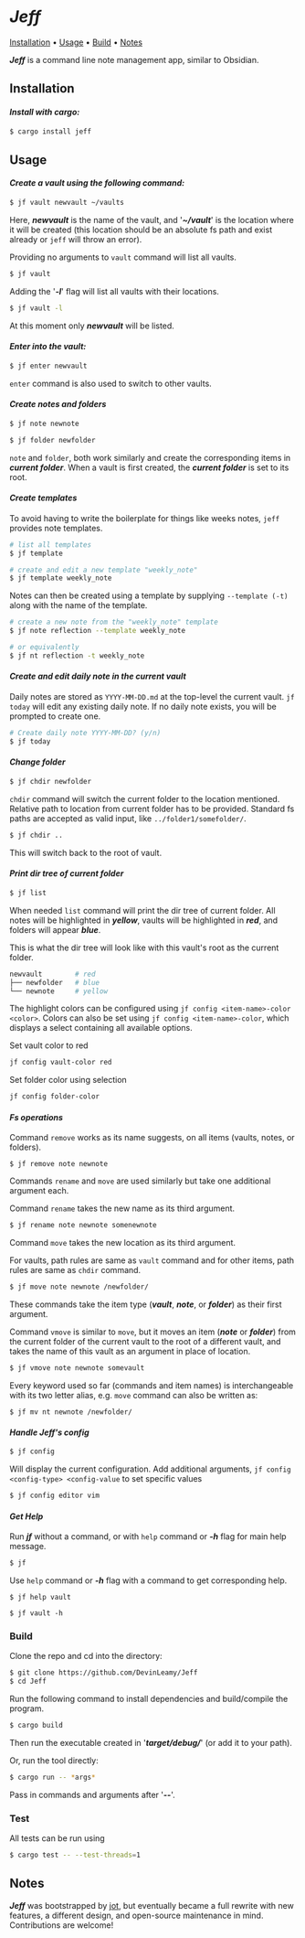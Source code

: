 # *Jeff*

<p>
  <a href="#installation">Installation</a> •
  <a href="#usage">Usage</a> •
  <a href="#build">Build</a> •
  <a href="#notes">Notes</a>
</p>

***Jeff*** is a command line note management app, similar to Obsidian.


## Installation

#### ***Install with cargo:***

```bash
$ cargo install jeff
```

## Usage

#### ***Create a vault using the following command:***

```bash
$ jf vault newvault ~/vaults 
```

Here, ***newvault*** is the name of the vault, and '***~/vault***' is the location where it will be created (this location should be an absolute fs path and exist already or `jeff` will throw an error).

Providing no arguments to `vault` command will list all vaults.

```bash
$ jf vault
```

Adding the '***-l***' flag will list all vaults with their locations. 

```bash
$ jf vault -l
```

At this moment only ***newvault*** will be listed.

#### ***Enter into the vault:***

```bash
$ jf enter newvault
```

`enter` command is also used to switch to other vaults.


#### ***Create notes and folders***

```bash
$ jf note newnote
```

```bash
$ jf folder newfolder
```

`note` and `folder`, both work similarly and create the corresponding items in ***current folder***. When a vault is first created, the ***current folder*** is set to its root.

#### ***Create templates***

To avoid having to write the boilerplate for things like weeks notes, `jeff` provides note templates.

```bash
# list all templates
$ jf template
```

```bash
# create and edit a new template "weekly_note"
$ jf template weekly_note
```

Notes can then be created using a template by supplying `--template (-t)` along with the name of the template.
```bash
# create a new note from the "weekly_note" template
$ jf note reflection --template weekly_note

# or equivalently
$ jf nt reflection -t weekly_note
```

#### ***Create and edit daily note in the current vault***

Daily notes are stored as `YYYY-MM-DD.md` at the top-level the current vault. `jf today` will edit any existing daily note. If no daily note exists, 
you will be prompted to create one.

```bash
# Create daily note YYYY-MM-DD? (y/n)
$ jf today 
```


#### ***Change folder***

```bash
$ jf chdir newfolder
```

`chdir` command will switch the current folder to the location mentioned. 
<br>
Relative path to location from current folder has to be provided. Standard fs paths are accepted as valid input, like `../folder1/somefolder/`.

```bash
$ jf chdir ..
```

This will switch back to the root of vault.

#### ***Print dir tree of current folder***

```bash
$ jf list
```

When needed `list` command will print the dir tree of current folder.
All notes will be highlighted in ***yellow***,
vaults will be highlighted in ***red***, and folders will appear ***blue***.

This is what the dir tree will look like with this vault's root as the current folder.

```bash
newvault        # red 
├── newfolder   # blue 
└── newnote     # yellow 
```
The highlight colors can be configured using `jf config <item-name>-color <color>`. Colors can also be set using `jf config <item-name>-color`, which displays a select containing all available options.


Set vault color to red
```bash
jf config vault-color red
```
Set folder color using selection
```bash
jf config folder-color
```


#### ***Fs operations***

Command `remove`  works as its name suggests, on all items (vaults, notes, or folders).

```
$ jf remove note newnote 
```

Commands `rename` and `move` are used similarly but take one additional argument each.

Command `rename` takes the new name as its third argument.

```bash
$ jf rename note newnote somenewnote
```

Command `move` takes the new location as its third argument.

For vaults, path rules are same as `vault` command and for other items, path rules are same as `chdir` command.

```bash
$ jf move note newnote /newfolder/
```

These commands take the item type (***vault***, ***note***, or ***folder***) as their first argument.

Command `vmove` is similar to `move`, but it moves an item (***note*** or ***folder***) from the current folder of the current vault to the root of a different vault, and takes the name of this vault as an argument in place of location.

```bash
$ jf vmove note newnote somevault 
```

Every keyword used so far (commands and item names) is interchangeable with its two letter alias, e.g. `move` command can also be written as:

```
$ jf mv nt newnote /newfolder/
```

#### ***Handle Jeff's config***

```bash
$ jf config 
```
Will display the current configuration. Add additional arguments, `jf config <config-type> <config-value` to set specific values 

```bash
$ jf config editor vim 
```

#### ***Get Help***

Run ***jf*** without a command, or with `help` command or ***-h*** flag for main help message.   

```bash
$ jf
```

Use `help` command or ***-h*** flag with a command to get corresponding help.

```
$ jf help vault
```

```
$ jf vault -h
```

### Build

Clone the repo and cd into the directory: 

```bash
$ git clone https://github.com/DevinLeamy/Jeff
$ cd Jeff
```

Run the following command to install dependencies and build/compile the program. 

```bash
$ cargo build 
```

Then run the executable created in '***target/debug/***' (or add it to your path).

Or, run the tool directly:

```bash
$ cargo run -- *args*
```

Pass in commands and arguments after '***--***'.

### Test

All tests can be run using 
```bash
$ cargo test -- --test-threads=1
```

## Notes
***Jeff*** was bootstrapped by [jot](https://crates.io/crates/jf), but eventually became a full rewrite with new features, a different design, and open-source maintenance in mind. Contributions are welcome!
